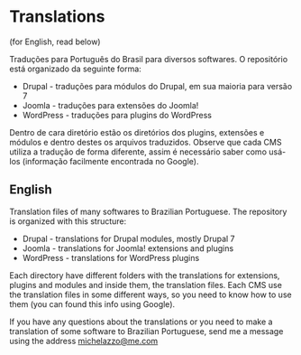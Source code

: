 Translations
=========
(for English, read below)

Traduções para Português do Brasil para diversos softwares. O repositório está organizado da seguinte forma:

- Drupal - traduções para módulos do Drupal, em sua maioria para versão 7
- Joomla - traduções para extensões do Joomla!
- WordPress - traduções para plugins do WordPress

Dentro de cara diretório estão os diretórios dos plugins, extensões e módulos e dentro destes os arquivos traduzidos. Observe que cada CMS utiliza a tradução de forma diferente, assim é necessário saber como usá-los (informação facilmente encontrada no Google).

## English

Translation files of many softwares to Brazilian Portuguese. The repository is organized with this structure:

- Drupal - translations for Drupal modules, mostly Drupal 7
- Joomla - translations for  Joomla! extensions and plugins
- WordPress - translations for WordPress plugins

Each directory have different folders with the translations for extensions, plugins and modules and inside them, the translation files. Each CMS use the translation files in some different ways, so you need to know how to use them (you can found this info using Google).

If you have any questions about the translations or you need to make a translation of some software to Brazilian Portuguese, send me a message using the address michelazzo@me.com